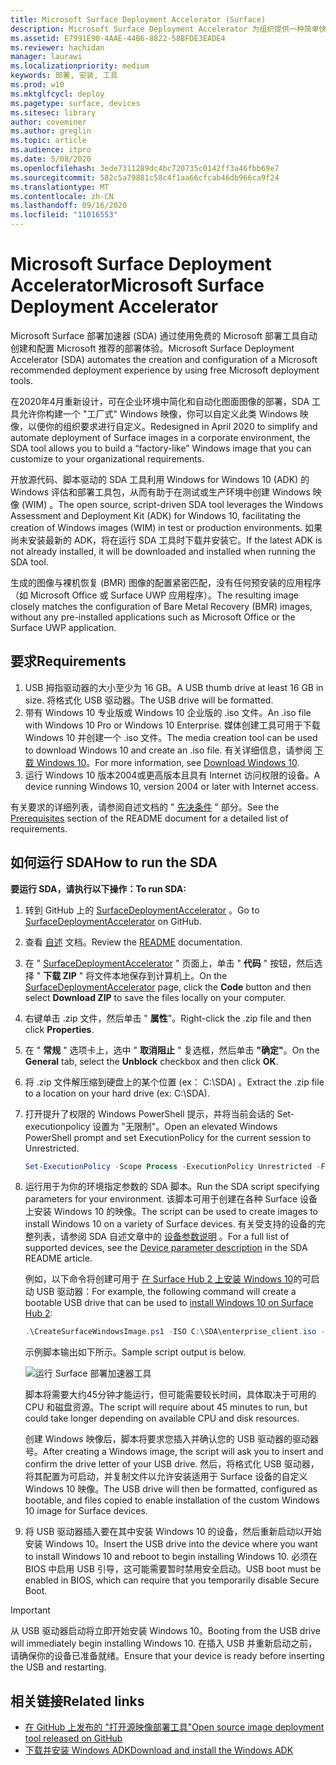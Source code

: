 ```yaml
---
title: Microsoft Surface Deployment Accelerator (Surface)
description: Microsoft Surface Deployment Accelerator 为组织提供一种简单快速的部署机制，以用于重置 Surface 设备的映像。
ms.assetid: E7991E90-4AAE-44B6-8822-58BFDE3EADE4
ms.reviewer: hachidan
manager: laurawi
ms.localizationpriority: medium
keywords: 部署, 安装, 工具
ms.prod: w10
ms.mktglfcycl: deploy
ms.pagetype: surface, devices
ms.sitesec: library
author: coveminer
ms.author: greglin
ms.topic: article
ms.audience: itpro
ms.date: 5/08/2020
ms.openlocfilehash: 3ede7311289dc4bc720735c0142ff3a46fbb69e7
ms.sourcegitcommit: 582c5a79881c58c4f1aa66cfcab46db966ca9f24
ms.translationtype: MT
ms.contentlocale: zh-CN
ms.lasthandoff: 09/16/2020
ms.locfileid: "11016553"
---
```

# <span data-ttu-id="d8dd6-104">Microsoft Surface Deployment Accelerator</span><span class="sxs-lookup"><span data-stu-id="d8dd6-104">Microsoft Surface Deployment Accelerator</span></span>

<span data-ttu-id="d8dd6-105">Microsoft Surface 部署加速器 (SDA) 通过使用免费的 Microsoft 部署工具自动创建和配置 Microsoft 推荐的部署体验。</span><span class="sxs-lookup"><span data-stu-id="d8dd6-105">Microsoft Surface Deployment Accelerator (SDA) automates the creation and configuration of a Microsoft recommended deployment experience by using free Microsoft deployment tools.</span></span>

<span data-ttu-id="d8dd6-106">在2020年4月重新设计，可在企业环境中简化和自动化图面图像的部署，SDA 工具允许你构建一个 "工厂式" Windows 映像，你可以自定义此类 Windows 映像，以便你的组织要求进行自定义。</span><span class="sxs-lookup"><span data-stu-id="d8dd6-106">Redesigned in April 2020 to simplify and automate deployment of Surface images in a corporate environment, the SDA tool allows you to build a “factory-like” Windows image that you can customize to your organizational requirements.</span></span>

<span data-ttu-id="d8dd6-107">开放源代码、脚本驱动的 SDA 工具利用 Windows for Windows 10 (ADK) 的 Windows 评估和部署工具包，从而有助于在测试或生产环境中创建 Windows 映像 (WIM) 。</span><span class="sxs-lookup"><span data-stu-id="d8dd6-107">The open source, script-driven SDA tool leverages the Windows Assessment and Deployment Kit (ADK) for Windows 10, facilitating the creation of Windows images (WIM) in test or production environments.</span></span> <span data-ttu-id="d8dd6-108">如果尚未安装最新的 ADK，将在运行 SDA 工具时下载并安装它。</span><span class="sxs-lookup"><span data-stu-id="d8dd6-108">If the latest ADK is not already installed, it will be downloaded and installed when running the SDA tool.</span></span>

<span data-ttu-id="d8dd6-109">生成的图像与裸机恢复 (BMR) 图像的配置紧密匹配，没有任何预安装的应用程序（如 Microsoft Office 或 Surface UWP 应用程序）。</span><span class="sxs-lookup"><span data-stu-id="d8dd6-109">The resulting image closely matches the configuration of Bare Metal Recovery (BMR) images, without any pre-installed applications such as Microsoft Office or the Surface UWP application.</span></span>

## <span data-ttu-id="d8dd6-110">要求</span><span class="sxs-lookup"><span data-stu-id="d8dd6-110">Requirements</span></span>

1. <span data-ttu-id="d8dd6-111">USB 拇指驱动器的大小至少为 16 GB。</span><span class="sxs-lookup"><span data-stu-id="d8dd6-111">A USB thumb drive at least 16 GB in size.</span></span> <span data-ttu-id="d8dd6-112">将格式化 USB 驱动器。</span><span class="sxs-lookup"><span data-stu-id="d8dd6-112">The USB drive will be formatted.</span></span>
2. <span data-ttu-id="d8dd6-113">带有 Windows 10 专业版或 Windows 10 企业版的 .iso 文件。</span><span class="sxs-lookup"><span data-stu-id="d8dd6-113">An .iso file with Windows 10 Pro or Windows 10 Enterprise.</span></span> <span data-ttu-id="d8dd6-114">媒体创建工具可用于下载 Windows 10 并创建一个 .iso 文件。</span><span class="sxs-lookup"><span data-stu-id="d8dd6-114">The media creation tool can be used to download Windows 10 and create an .iso file.</span></span> <span data-ttu-id="d8dd6-115">有关详细信息，请参阅 [下载 Windows 10](https://www.microsoft.com/software-download/windows10)。</span><span class="sxs-lookup"><span data-stu-id="d8dd6-115">For more information, see [Download Windows 10](https://www.microsoft.com/software-download/windows10).</span></span>
3. <span data-ttu-id="d8dd6-116">运行 Windows 10 版本2004或更高版本且具有 Internet 访问权限的设备。</span><span class="sxs-lookup"><span data-stu-id="d8dd6-116">A device running Windows 10, version 2004 or later with Internet access.</span></span>

<span data-ttu-id="d8dd6-117">有关要求的详细列表，请参阅自述文档的 " [先决条件](https://github.com/microsoft/SurfaceDeploymentAccelerator/blob/master/README.md#prerequisites) " 部分。</span><span class="sxs-lookup"><span data-stu-id="d8dd6-117">See the [Prerequisites](https://github.com/microsoft/SurfaceDeploymentAccelerator/blob/master/README.md#prerequisites) section of the README document for a detailed list of requirements.</span></span>

## <span data-ttu-id="d8dd6-118">如何运行 SDA</span><span class="sxs-lookup"><span data-stu-id="d8dd6-118">How to run the SDA</span></span>

**<span data-ttu-id="d8dd6-119">要运行 SDA，请执行以下操作：</span><span class="sxs-lookup"><span data-stu-id="d8dd6-119">To run SDA:</span></span>**

1. <span data-ttu-id="d8dd6-120">转到 GitHub 上的 [SurfaceDeploymentAccelerator](https://github.com/microsoft/SurfaceDeploymentAccelerator) 。</span><span class="sxs-lookup"><span data-stu-id="d8dd6-120">Go to [SurfaceDeploymentAccelerator](https://github.com/microsoft/SurfaceDeploymentAccelerator) on GitHub.</span></span> 
2. <span data-ttu-id="d8dd6-121">查看 [自述](https://github.com/microsoft/SurfaceDeploymentAccelerator/blob/master/README.md) 文档。</span><span class="sxs-lookup"><span data-stu-id="d8dd6-121">Review the [README](https://github.com/microsoft/SurfaceDeploymentAccelerator/blob/master/README.md) documentation.</span></span>
3. <span data-ttu-id="d8dd6-122">在 " [SurfaceDeploymentAccelerator](https://github.com/microsoft/SurfaceDeploymentAccelerator) " 页面上，单击 " **代码** " 按钮，然后选择 " **下载 ZIP** " 将文件本地保存到计算机上。</span><span class="sxs-lookup"><span data-stu-id="d8dd6-122">On the [SurfaceDeploymentAccelerator](https://github.com/microsoft/SurfaceDeploymentAccelerator) page, click the **Code** button and then select **Download ZIP** to save the files locally on your computer.</span></span>
4. <span data-ttu-id="d8dd6-123">右键单击 .zip 文件，然后单击 " **属性**"。</span><span class="sxs-lookup"><span data-stu-id="d8dd6-123">Right-click the .zip file and then click **Properties**.</span></span>
5. <span data-ttu-id="d8dd6-124">在 " **常规** " 选项卡上，选中 " **取消阻止** " 复选框，然后单击 **"确定"**。</span><span class="sxs-lookup"><span data-stu-id="d8dd6-124">On the **General** tab, select the **Unblock** checkbox and then click **OK**.</span></span>
6. <span data-ttu-id="d8dd6-125">将 .zip 文件解压缩到硬盘上的某个位置 (ex： C:\SDA) 。</span><span class="sxs-lookup"><span data-stu-id="d8dd6-125">Extract the .zip file to a location on your hard drive (ex: C:\SDA).</span></span>
7. <span data-ttu-id="d8dd6-126">打开提升了权限的 Windows PowerShell 提示，并将当前会话的 Set-executionpolicy 设置为 "无限制"。</span><span class="sxs-lookup"><span data-stu-id="d8dd6-126">Open an elevated Windows PowerShell prompt and set ExecutionPolicy for the current session to Unrestricted.</span></span>

    ```powershell
    Set-ExecutionPolicy -Scope Process -ExecutionPolicy Unrestricted -Force
    ```
8. <span data-ttu-id="d8dd6-127">运行用于为你的环境指定参数的 SDA 脚本。</span><span class="sxs-lookup"><span data-stu-id="d8dd6-127">Run the SDA script specifying parameters for your environment.</span></span> <span data-ttu-id="d8dd6-128">该脚本可用于创建在各种 Surface 设备上安装 Windows 10 的映像。</span><span class="sxs-lookup"><span data-stu-id="d8dd6-128">The script can be used to create images to install Windows 10 on a variety of Surface devices.</span></span> <span data-ttu-id="d8dd6-129">有关受支持的设备的完整列表，请参阅 SDA 自述文章中的 [设备参数说明](https://github.com/microsoft/SurfaceDeploymentAccelerator/blob/master/README.md#full-parameter-documentation) 。</span><span class="sxs-lookup"><span data-stu-id="d8dd6-129">For a full list of supported devices, see the [Device parameter description](https://github.com/microsoft/SurfaceDeploymentAccelerator/blob/master/README.md#full-parameter-documentation) in the SDA README article.</span></span> 

    <span data-ttu-id="d8dd6-130">例如，以下命令将创建可用于 [在 Surface Hub 2 上安装 Windows 10](https://docs.microsoft.com/surface-hub/surface-hub-2s-migrate-os)的可启动 USB 驱动器：</span><span class="sxs-lookup"><span data-stu-id="d8dd6-130">For example, the following command will create a bootable USB drive that can be used to [install Windows 10 on Surface Hub 2](https://docs.microsoft.com/surface-hub/surface-hub-2s-migrate-os):</span></span>

    ```powershell
    .\CreateSurfaceWindowsImage.ps1 -ISO C:\SDA\enterprise_client.iso -OSSKU Enterprise -DestinationFolder C:\Output -Device SurfaceHub2 -CreateUSB $True
    ```
    <span data-ttu-id="d8dd6-131">示例脚本输出如下所示。</span><span class="sxs-lookup"><span data-stu-id="d8dd6-131">Sample script output is below.</span></span>

   ![运行 Surface 部署加速器工具](images/sda1.png)

    <span data-ttu-id="d8dd6-133">脚本将需要大约45分钟才能运行，但可能需要较长时间，具体取决于可用的 CPU 和磁盘资源。</span><span class="sxs-lookup"><span data-stu-id="d8dd6-133">The script will require about 45 minutes to run, but could take longer depending on available CPU and disk resources.</span></span> 

    <span data-ttu-id="d8dd6-134">创建 Windows 映像后，脚本将要求您插入并确认您的 USB 驱动器的驱动器号。</span><span class="sxs-lookup"><span data-stu-id="d8dd6-134">After creating a Windows image, the script will ask you to insert and confirm the drive letter of your USB drive.</span></span> <span data-ttu-id="d8dd6-135">然后，将格式化 USB 驱动器，将其配置为可启动，并复制文件以允许安装适用于 Surface 设备的自定义 Windows 10 映像。</span><span class="sxs-lookup"><span data-stu-id="d8dd6-135">The USB drive will then be formatted, configured as bootable, and files copied to enable installation of the custom Windows 10 image for Surface devices.</span></span>

9. <span data-ttu-id="d8dd6-136">将 USB 驱动器插入要在其中安装 Windows 10 的设备，然后重新启动以开始安装 Windows 10。</span><span class="sxs-lookup"><span data-stu-id="d8dd6-136">Insert the USB drive into the device where you want to install Windows 10 and reboot to begin installing Windows 10.</span></span> <span data-ttu-id="d8dd6-137">必须在 BIOS 中启用 USB 引导，这可能需要暂时禁用安全启动。</span><span class="sxs-lookup"><span data-stu-id="d8dd6-137">USB boot must be enabled in BIOS, which can require that you temporarily disable Secure Boot.</span></span>

> [!IMPORTANT]
> <span data-ttu-id="d8dd6-138">从 USB 驱动器启动将立即开始安装 Windows 10。</span><span class="sxs-lookup"><span data-stu-id="d8dd6-138">Booting from the USB drive will immediately begin installing Windows 10.</span></span> <span data-ttu-id="d8dd6-139">在插入 USB 并重新启动之前，请确保你的设备已准备就绪。</span><span class="sxs-lookup"><span data-stu-id="d8dd6-139">Ensure that your device is ready before inserting the USB and restarting.</span></span> 

## <span data-ttu-id="d8dd6-140">相关链接</span><span class="sxs-lookup"><span data-stu-id="d8dd6-140">Related links</span></span>

 - [<span data-ttu-id="d8dd6-141">在 GitHub 上发布的 "打开源映像部署工具"</span><span class="sxs-lookup"><span data-stu-id="d8dd6-141">Open source image deployment tool released on GitHub</span></span>](https://techcommunity.microsoft.com/t5/surface-it-pro-blog/open-source-image-deployment-tool-released-on-github/ba-p/1314115)
 - [<span data-ttu-id="d8dd6-142">下载并安装 Windows ADK</span><span class="sxs-lookup"><span data-stu-id="d8dd6-142">Download and install the Windows ADK</span></span>](https://docs.microsoft.com/windows-hardware/get-started/adk-install)

